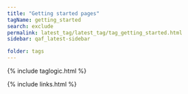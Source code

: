 ```yaml
---
title: "Getting started pages"
tagName: getting_started
search: exclude
permalink: latest_tag/latest_tag/tag_getting_started.html
sidebar: qaf_latest-sidebar

folder: tags
---
```

{% include taglogic.html %}

{% include links.html %}
